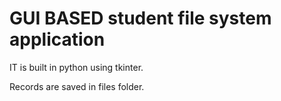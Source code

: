 # GUI BASED student file system application

IT is built in python using tkinter. 


Records are saved in files folder.
